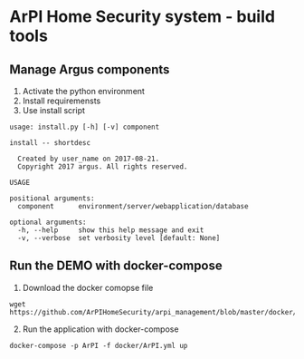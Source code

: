 # ArPI Home Security system - build tools

## Manage Argus components

1. Activate the python environment
2. Install requiremensts
3. Use install script


```
usage: install.py [-h] [-v] component

install -- shortdesc

  Created by user_name on 2017-08-21.
  Copyright 2017 argus. All rights reserved.

USAGE

positional arguments:
  component      environment/server/webapplication/database

optional arguments:
  -h, --help     show this help message and exit
  -v, --verbose  set verbosity level [default: None]
```

## Run the DEMO with docker-compose

1. Download the docker comopse file

```
wget https://github.com/ArPIHomeSecurity/arpi_management/blob/master/docker/ArPI.yml
```

2. Run the application with docker-compose

```
docker-compose -p ArPI -f docker/ArPI.yml up
```
